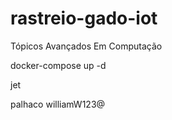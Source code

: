 # rastreio-gado-iot
Tópicos Avançados Em Computação

docker-compose up -d


jet

palhaco
williamW123@